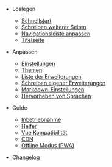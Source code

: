 - Loslegen
  - [Schnellstart](/de-de/quickstart)
  - [Schreiben weiterer Seiten](/de-de/more-pages)
  - [Navigationsleiste anpassen](/de-de/custom-navbar)
  - [Titelseite](/de-de/cover)

- Anpassen
  - [Einstellungen](/de-de/configuration)
  - [Themen](/de-de/themes)
  - [Liste der Erweiterungen](/de-de/plugins)
  - [Schreiben eigener Erweiterungen](/de-de/write-a-plugin)
  - [Markdown-Einstellungen](/de-de/markdown)
  - [Hervorheben von Sprachen](/de-de/language-highlight)

- Guide
  - [Inbetriebnahme](/de-de/deploy)
  - [Helfer](/de-de/helpers)
  - [Vue Kompatibilität](/de-de/vue)
  - [CDN](/de-de/cdn)
  - [Offline Modus (PWA)](/de-de/pwa)

- [Changelog](/de-de/changelog)
